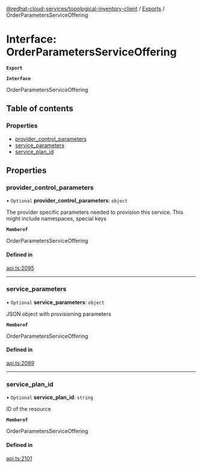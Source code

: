 [@redhat-cloud-services/topological-inventory-client](../README.md) / [Exports](../modules.md) / OrderParametersServiceOffering

# Interface: OrderParametersServiceOffering

**`Export`**

**`Interface`**

OrderParametersServiceOffering

## Table of contents

### Properties

- [provider\_control\_parameters](OrderParametersServiceOffering.md#provider_control_parameters)
- [service\_parameters](OrderParametersServiceOffering.md#service_parameters)
- [service\_plan\_id](OrderParametersServiceOffering.md#service_plan_id)

## Properties

### provider\_control\_parameters

• `Optional` **provider\_control\_parameters**: `object`

The provider specific parameters needed to provision this service. This might include namespaces, special keys

**`Memberof`**

OrderParametersServiceOffering

#### Defined in

[api.ts:2095](https://github.com/RedHatInsights/javascript-clients/blob/master/packages/topological-inventory/api.ts#L2095)

___

### service\_parameters

• `Optional` **service\_parameters**: `object`

JSON object with provisioning parameters

**`Memberof`**

OrderParametersServiceOffering

#### Defined in

[api.ts:2089](https://github.com/RedHatInsights/javascript-clients/blob/master/packages/topological-inventory/api.ts#L2089)

___

### service\_plan\_id

• `Optional` **service\_plan\_id**: `string`

ID of the resource

**`Memberof`**

OrderParametersServiceOffering

#### Defined in

[api.ts:2101](https://github.com/RedHatInsights/javascript-clients/blob/master/packages/topological-inventory/api.ts#L2101)
